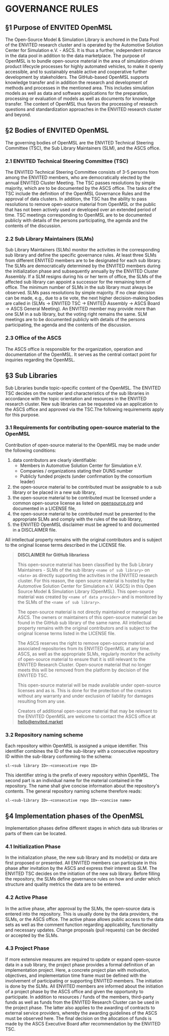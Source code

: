 # GOVERNANCE RULES

## §1 Purpose of ENVITED OpenMSL

The Open-Source Model & Simulation Library is anchored in the Data Pool of the ENVITED research cluster and is operated by the Automotive Solution Center for Simulation e.V. - ASCS.
It is thus a further, independent instance in the data pool in addition to the data marketplace.
The purpose of OpenMSL is to bundle open-source material in the area of simulation-driven product lifecycle processes for highly automated vehicles, to make it openly accessible, and to sustainably enable active and cooperative further development by stakeholders.
The GitHub-based OpenMSL supports knowledge transfer and in addition the research and development of methods and processes in the mentioned area.
This includes simulation models as well as data and software applications for the preparation, processing or evaluation of models as well as documents for knowledge transfer.
The content of OpenMSL thus favors the processing of research questions and standardization approaches in the ENVITED research cluster and beyond.

## §2 Bodies of ENVITED OpenMSL

The governing bodies of OpenMSL are the ENVITED Technical Steering Committee (TSC), the Sub Library Maintainers (SLM), and the ASCS office.

### 2.1 ENVITED Technical Steering Committee (TSC)

The ENVITED Technical Steering Committee consists of 3-5 persons from among the ENVITED members, who are democratically elected by the annual ENVITED Cluster Meeting.
The TSC passes resolutions by simple majority, which are to be documented by the ASCS office.
The tasks of the TSC include the definition of the OpenMSL Governance Rules and the approval of data clusters.
In addition, the TSC has the ability to pass resolutions to remove open-source material from OpenMSL or the public that has not been actively used or developed over an extended period of time.
TSC meetings corresponding to OpenMSL are to be documented publicly with details of the persons participating, the agenda and the contents of the discussion.

### 2.2 Sub Library Maintainers (SLMs)

Sub Library Maintainers (SLMs) monitor the activities in the corresponding sub library and define the specific governance rules.
At least three SLMs from different ENVITED members are to be designated for each sub library.
The SLMs are democratically determined by the ENVITED members during the initialization phase and subsequently annually by the ENVITED Cluster Assembly.
If a SLM resigns during his or her term of office, the SLMs of the affected sub library can appoint a successor for the remaining term of office.
The minimum number of SLMs in the sub library must always be observed.
SLMs pass resolutions by simple majority. If no clear decision can be made, e.g., due to a tie vote, the next higher decision-making bodies are called in (SLMs &rarr; ENVITED TSC &rarr; ENVITED Assembly &rarr; ASCS Board &rarr; ASCS General Meeting).
An ENVITED member may provide more than one SLM in a sub library, but the voting right remains the same.
SLM meetings are to be documented publicly with details of the persons participating, the agenda and the contents of the discussion.  

### 2.3 Office of the ASCS

The ASCS office is responsible for the organization, operation and documentation of the OpenMSL.
It serves as the central contact point for inquiries regarding the OpenMSL.

## §3 Sub Libraries

Sub Libraries bundle topic-specific content of the OpenMSL.
The ENVITED TSC decides on the number and characteristics of the sub libraries in accordance with the topic orientation and resources in the ENVITED research cluster.
New sub libraries can be requested via an application to the ASCS office and approved via the TSC.The following requirements apply for this purpose.

### 3.1 Requirements for contributing open-source material to the OpenMSL

Contribution of open-source material to the OpenMSL may be made under the following conditions:

1. data contributors are clearly identifiable:
   - Members in Automotive Solution Center for Simulation e.V.
   - Companies / organizations stating their DUNS number
   - Publicly funded projects (under confirmation by the consortium leader)
2. the open-source material to be contributed must be assignable to a sub library or be placed in a new sub library,
3. the open-source material to be contributed must be licensed under a common open-source license as listed on [opensource.org](https://opensource.org/) and documented in a LICENSE file,
4. the open-source material to be contributed must be presented to the appropriate SLMs and comply with the rules of the sub library,
5. the ENVITED OpenMSL disclaimer must be agreed to and documented in a DISCLAIMER file.

All intellectual property remains with the original contributors and is subject to the original license terms described in the LICENSE file.

> **DISCLAIMER for GitHub librariess**
>
> This open-source material has been classified by the Sub Library Maintainers -  SLMs of the sub library `<name of sub library>` on `<date>` as directly supporting the activities in the ENVITED research cluster.
> For this reason, the open source material is hosted by the Automotive Solution Center for Simulation e.V. (ASCS) in this Open Source Model & Simulation Library (OpenMSL).
> This open-source material was created by `<name of data provider>` and is monitored by the SLMs of the `<name of sub library>`.
>
> The open-source material is not directly maintained or managed by ASCS.
> The owners or maintainers of this open-source material can be found in the GitHub sub library of the same name. All intellectual property remains with the original contributors and is subject to the original license terms listed in the LICENSE file.
>
> The ASCS reserves the right to remove open-source material and associated repositories from its ENVITED OpenMSL at any time.
> ASCS, as well as the appropriate SLMs, regularly monitor the activity of open-source material to ensure that it is still relevant to the ENVITED Research Cluster.
> Open-source material that no longer meets this will be removed from the platform by decision of the ENVITED TSC.
>
> This open-source material will be made available under open-source licenses and as is.
> This is done for the protection of the creators without any warranty and under exclusion of liability for damages resulting from any use.
>
> Creators of additional open-source material that may be relevant to the ENVITED OpenMSL are welcome to contact the ASCS office at [hello@envited.market](mailto:hello@envited.market)

### 3.2 Repository naming scheme

Each repository within OpenMSL is assigned a unique identifier.
This identifier combines the ID of the sub-library with a consecutive repository ID within the sub-library conforming to the schema:

`sl-<sub library ID>-<consecutive repo ID>`

This identifier string is the prefix of every repository within OpenMSL.
The second part is an individual name for the material contained in the repository.
The name shall give concise information about the repository's contents.
The general repository naming scheme therefore reads:

`sl-<sub-library ID>-<consecutive repo ID>-<concise name>`

## §4 Implementation phases of the OpenMSL

Implementation phases define different stages in which data sub libraries or parts of them can be located.

### 4.1 Initialization Phase

In the initialization phase, the new sub library and its model(s) or data are first proposed or presented.
All ENVITED members can participate in this phase after invitation by the ASCS and express their interest as SLM.
The ENVITED TSC decides on the initiation of the new sub library.
Before filling the repository, the SLMs define governance rules on how and under which structure and quality metrics the data are to be entered.

### 4.2 Active Phase

In the active phase, after approval by the SLMs, the open-source data is entered into the repository.
This is usually done by the data providers, the SLMs, or the ASCS office.
The active phase allows public access to the data sets as well as the comment function regarding applicability, functionality and necessary updates.
Change proposals (pull requests) can be decided or accepted by the SLMs.

### 4.3 Project Phase

If more extensive measures are required to update or expand open-source data in a sub library, the project phase provides a formal definition of an implementation project.
Here, a concrete project plan with motivation, objectives, and implementation time frame must be defined with the involvement of participating or supporting ENVITED members.
The initiation is done by the SLMs.
All ENVITED members are informed about the initiation of a project phase by the ASCS office and given the opportunity to participate.
In addition to resources / funds of the members, third-party funds as well as funds from the ENVITED Research Cluster can be used in the project phase.
The latter also applies to the awarding of contracts to external service providers, whereby the awarding guidelines of the ASCS must be observed here.
The final decision on the allocation of funds is made by the ASCS Executive Board after recommendation by the ENVITED TSC.
